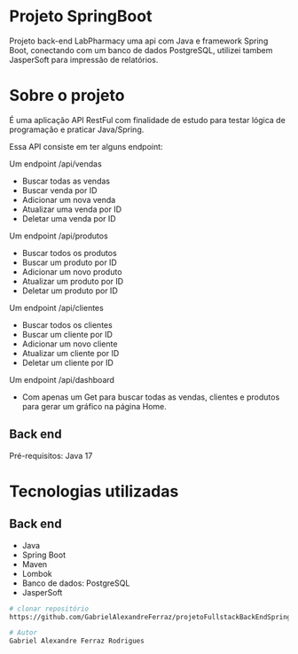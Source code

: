 # Projeto SpringBoot
Projeto back-end LabPharmacy uma api com Java e framework Spring Boot, conectando com um banco de dados PostgreSQL,
utilizei tambem JasperSoft para impressão de relatórios.


# Sobre o projeto
É uma aplicação API RestFul com finalidade de estudo para testar 
lógica de programação e praticar Java/Spring.

Essa API consiste em ter alguns endpoint:

Um endpoint /api/vendas
- Buscar todas as vendas
- Buscar venda por ID
- Adicionar um nova venda
- Atualizar uma venda por ID
- Deletar uma venda por ID

Um endpoint /api/produtos
- Buscar todos os produtos
- Buscar um produto por ID
- Adicionar um novo produto
- Atualizar um produto por ID
- Deletar um produto por ID

Um endpoint /api/clientes
- Buscar todos os clientes
- Buscar um cliente por ID
- Adicionar um novo cliente
- Atualizar um cliente por ID
- Deletar um cliente por ID

Um endpoint /api/dashboard
- Com apenas um Get para buscar todas as vendas, clientes e produtos para gerar um gráfico na página Home.


## Back end
Pré-requisitos: Java 17

# Tecnologias utilizadas
## Back end
- Java
- Spring Boot
- Maven
- Lombok
- Banco de dados: PostgreSQL
- JasperSoft

```bash
# clonar repositório
https://github.com/GabrielAlexandreFerraz/projetoFullstackBackEndSpringBoot.git

# Autor
Gabriel Alexandre Ferraz Rodrigues
